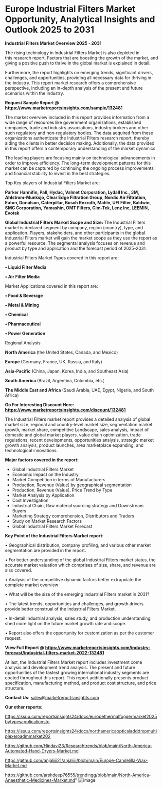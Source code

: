 # Europe Industrial Filters Market Opportunity, Analytical Insights and Outlook 2025 to 2031

<Strong> Industrial Filters Market Overview 2025 - 2031</strong>

The rising technology in Industrial Filters Market is also depicted in this research report. Factors that are boosting the growth of the market, and giving a positive push to thrive in the global market is explained in detail.

Furthermore, the report highlights on emerging trends, significant drivers, challenges, and opportunities, providing all necessary data for thriving in the industry. This report market research offers a comprehensive perspective, including an in-depth analysis of the present and future scenarios within the industry.

<strong>Request Sample Report @ <a href=https://www.marketreportsinsights.com/sample/132481>https://www.marketreportsinsights.com/sample/132481</a></strong>

The market overview included in this report provides information from a wide range of resources like government organizations, established companies, trade and industry associations, industry brokers and other such regulatory and non-regulatory bodies. The data acquired from these organizations authenticate the Industrial Filters research report, thereby aiding the clients in better decision making. Additionally, the data provided in this report offers a contemporary understanding of the market dynamics.

The leading players are focusing mainly on technological advancements in order to improve efficiency. The long-term development patterns for this market can be captured by continuing the ongoing process improvements and financial stability to invest in the best strategies.

Top Key players of Industrial Filters Market are:

<strong>Parker Hannifin, Pall, Hydac, Valmet Corporation, Lydall Inc., 3M, Ahlstrom-Munksjo, Clear Edge Filtration Group, Nordic Air Filtration, Eaton, Donalson, Caterpillar, Bosch Rexroth, Mahle, UFI Filter, Baldwin, SMC Corporation, Yamashin, OMT Filters, Cim-Tek, Lenz Inc, LEEMIN, Evotek</strong>

<strong><b>Global Industrial Filters Market Scope and Size:</b></strong>
The Industrial Filters market is declared segment by company, region (country), type, and application. Players, stakeholders, and other participants in the global Industrial Filters market will gain the market scope as they use the report as a powerful resource. The segmental analysis focuses on revenue and product by type and application and the forecast period of 2025-2031.

Industrial Filters Market Types covered in this report are:

<strong>• Liquid Filter Media

• Air Filter Media</strong>

Market Applications covered in this report are:

<strong>• Food & Beverage

• Metal & Mining

• Chemical

• Pharmaceutical

• Power Generation</strong> 

Regional Analysis

<strong>North America</strong> (the United States, Canada, and Mexico)

<strong>Europe</strong> (Germany, France, UK, Russia, and Italy)

<strong>Asia-Pacific</strong> (China, Japan, Korea, India, and Southeast Asia)

<strong>South America</strong> (Brazil, Argentina, Colombia, etc.)

<strong>The Middle East and Africa</strong> (Saudi Arabia, UAE, Egypt, Nigeria, and South Africa)

<strong>Go For Interesting Discount Here: <a href=https://www.marketreportsinsights.com/discount/132481>https://www.marketreportsinsights.com/discount/132481</a></strong>

The Industrial Filters market report provides a detailed analysis of global market size, regional and country-level market size, segmentation market growth, market share, competitive Landscape, sales analysis, impact of domestic and global market players, value chain optimization, trade regulations, recent developments, opportunities analysis, strategic market growth analysis, product launches, area marketplace expanding, and technological innovations.

<strong><b>Major factors covered in the report:</b></strong>
<ul>
  <li>Global Industrial Filters Market </li>
  <li>Economic Impact on the Industry</li>
  <li>Market Competition in terms of Manufacturers</li>
  <li>Production, Revenue (Value) by geographical segmentation</li>
  <li>Production, Revenue (Value), Price Trend by Type</li>
  <li>Market Analysis by Application</li>
  <li>Cost Investigation</li>
  <li>Industrial Chain, Raw material sourcing strategy and Downstream Buyers</li>
  <li>Marketing Strategy comprehension, Distributors and Traders</li>
  <li>Study on Market Research Factors</li>
  <li>Global Industrial Filters Market Forecast</li>
</ul>

<strong><b>Key Point of the Industrial Filters Market report:</b></strong>

• Geographical distribution, company profiling, and various other market segmentation are provided in the report.

• For better understanding of the global Industrial Filters market status, the accurate market valuation which comprises of size, share, and revenue are also covered.

• Analysis of the competitive dynamic factors better extrapolate the complete market overview

• What will be the size of the emerging Industrial Filters market in 2031?

• The latest trends, opportunities and challenges, and growth drivers provide better construal of the Industrial Filters Market.

• In-detail industrial analysis, sales study, and production understanding shed more light on the future market growth rate and scope.

• Report also offers the opportunity for customization as per the customer request.

<strong><b>View Full Report @ <a href=https://www.marketreportsinsights.com/industry-forecast/industrial-filters-market-2022-132481>https://www.marketreportsinsights.com/industry-forecast/industrial-filters-market-2022-132481</a></b></strong>


At last, the Industrial Filters Market report includes investment come analysis and development trend analysis. The present and future opportunities of the fastest growing international industry segments are coated throughout this report. This report additionally presents product specification, manufacturing method, and product cost structure, and price structure.

<strong>Contact Us:</strong>
sales@marketreportsinsights.com

<strong>Our other reports:</strong>

<a href=https://issuu.com/reportsinsights24/docs/europethermalfoggermarket2025bytypesapplicationsto>https://issuu.com/reportsinsights24/docs/europethermalfoggermarket2025bytypesapplicationsto</a>

<a href=https://issuu.com/reportsinsights24/docs/northamericaopticaladddropmultiplexeroadmmarket202>https://issuu.com/reportsinsights24/docs/northamericaopticaladddropmultiplexeroadmmarket202</a>

<a href=https://github.com/Hindavi23/Researchtrends/blob/main/North-America-Automated-Hand-Dryers-Market.md>https://github.com/Hindavi23/Researchtrends/blob/main/North-America-Automated-Hand-Dryers-Market.md</a>

<a href=https://github.com/anjaliiii21/anjaliiii/blob/main/Europe-Candelilla-Wax-Market.md>https://github.com/anjaliiii21/anjaliiii/blob/main/Europe-Candelilla-Wax-Market.md</a>

<a href=https://github.com/arshdeep76555/trendingg/blob/main/North-America-Anaesthetic-Medicines-Market.md>https://github.com/arshdeep76555/trendingg/blob/main/North-America-Anaesthetic-Medicines-Market.md</a>"
![image](https://github.com/user-attachments/assets/31b7aa53-8856-493b-982e-8bdc268dc193)

